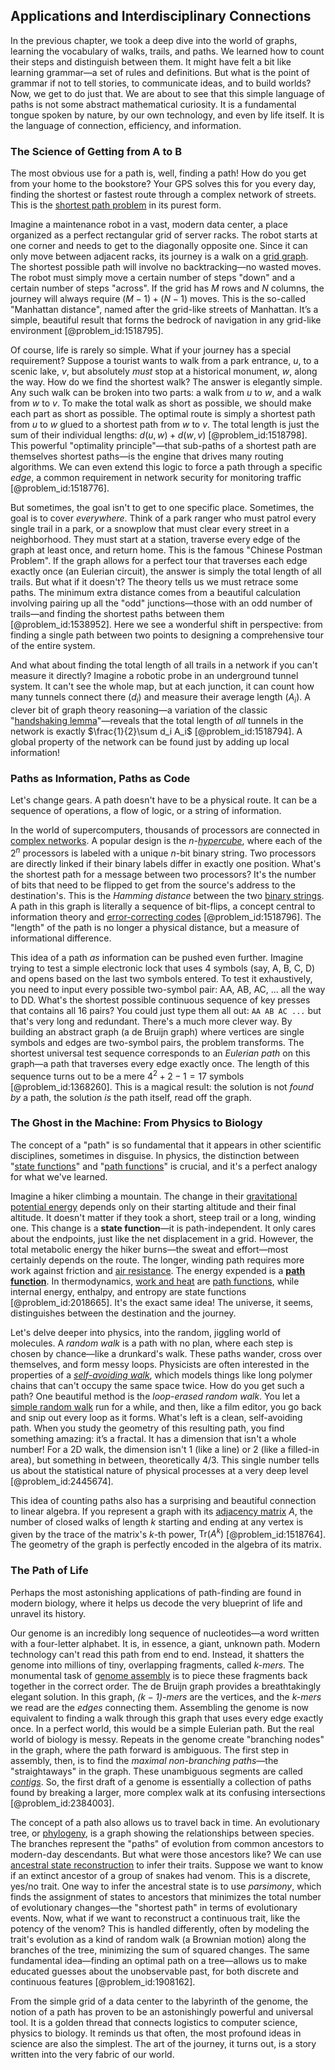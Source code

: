 ## Applications and Interdisciplinary Connections

In the previous chapter, we took a deep dive into the world of graphs, learning the vocabulary of walks, trails, and paths. We learned how to count their steps and distinguish between them. It might have felt a bit like learning grammar—a set of rules and definitions. But what is the point of grammar if not to tell stories, to communicate ideas, and to build worlds? Now, we get to do just that. We are about to see that this simple language of paths is not some abstract mathematical curiosity. It is a fundamental tongue spoken by nature, by our own technology, and even by life itself. It is the language of connection, efficiency, and information.

### The Science of Getting from A to B

The most obvious use for a path is, well, finding a path! How do you get from your home to the bookstore? Your GPS solves this for you every day, finding the shortest or fastest route through a complex network of streets. This is the [shortest path problem](@article_id:160283) in its purest form.

Imagine a maintenance robot in a vast, modern data center, a place organized as a perfect rectangular grid of server racks. The robot starts at one corner and needs to get to the diagonally opposite one. Since it can only move between adjacent racks, its journey is a walk on a [grid graph](@article_id:275042). The shortest possible path will involve no backtracking—no wasted moves. The robot must simply move a certain number of steps "down" and a certain number of steps "across". If the grid has $M$ rows and $N$ columns, the journey will always require $(M-1) + (N-1)$ moves. This is the so-called "Manhattan distance", named after the grid-like streets of Manhattan. It’s a simple, beautiful result that forms the bedrock of navigation in any grid-like environment [@problem_id:1518795].

Of course, life is rarely so simple. What if your journey has a special requirement? Suppose a tourist wants to walk from a park entrance, $u$, to a scenic lake, $v$, but absolutely *must* stop at a historical monument, $w$, along the way. How do we find the shortest walk? The answer is elegantly simple. Any such walk can be broken into two parts: a walk from $u$ to $w$, and a walk from $w$ to $v$. To make the total walk as short as possible, we should make each part as short as possible. The optimal route is simply a shortest path from $u$ to $w$ glued to a shortest path from $w$ to $v$. The total length is just the sum of their individual lengths: $d(u,w) + d(w,v)$ [@problem_id:1518798]. This powerful "optimality principle"—that sub-paths of a shortest path are themselves shortest paths—is the engine that drives many routing algorithms. We can even extend this logic to force a path through a specific *edge*, a common requirement in network security for monitoring traffic [@problem_id:1518776].

But sometimes, the goal isn't to get to one specific place. Sometimes, the goal is to cover *everywhere*. Think of a park ranger who must patrol every single trail in a park, or a snowplow that must clear every street in a neighborhood. They must start at a station, traverse every edge of the graph at least once, and return home. This is the famous "Chinese Postman Problem". If the graph allows for a perfect tour that traverses each edge exactly once (an Eulerian circuit), the answer is simply the total length of all trails. But what if it doesn't? The theory tells us we must retrace some paths. The minimum extra distance comes from a beautiful calculation involving pairing up all the "odd" junctions—those with an odd number of trails—and finding the shortest paths between them [@problem_id:1538952]. Here we see a wonderful shift in perspective: from finding a single path between two points to designing a comprehensive tour of the entire system.

And what about finding the total length of all trails in a network if you can't measure it directly? Imagine a robotic probe in an underground tunnel system. It can't see the whole map, but at each junction, it can count how many tunnels connect there ($d_i$) and measure their average length ($A_i$). A clever bit of graph theory reasoning—a variation of the classic "[handshaking lemma](@article_id:260689)"—reveals that the total length of *all* tunnels in the network is exactly $\frac{1}{2}\sum d_i A_i$ [@problem_id:1518794]. A global property of the network can be found just by adding up local information!

### Paths as Information, Paths as Code

Let's change gears. A path doesn't have to be a physical route. It can be a sequence of operations, a flow of logic, or a string of information.

In the world of supercomputers, thousands of processors are connected in [complex networks](@article_id:261201). A popular design is the *$n$-[hypercube](@article_id:273419)*, where each of the $2^n$ processors is labeled with a unique $n$-bit binary string. Two processors are directly linked if their binary labels differ in exactly one position. What's the shortest path for a message between two processors? It's the number of bits that need to be flipped to get from the source's address to the destination's. This is the *Hamming distance* between the two [binary strings](@article_id:261619). A path in this graph is literally a sequence of bit-flips, a concept central to information theory and [error-correcting codes](@article_id:153300) [@problem_id:1518796]. The "length" of the path is no longer a physical distance, but a measure of informational difference.

This idea of a path *as* information can be pushed even further. Imagine trying to test a simple electronic lock that uses 4 symbols (say, A, B, C, D) and opens based on the last two symbols entered. To test it exhaustively, you need to input every possible two-symbol pair: AA, AB, AC, ... all the way to DD. What's the shortest possible continuous sequence of key presses that contains all 16 pairs? You could just type them all out: `AA AB AC ...` but that's very long and redundant. There's a much more clever way. By building an abstract graph (a de Bruijn graph) where vertices are single symbols and edges are two-symbol pairs, the problem transforms. The shortest universal test sequence corresponds to an *Eulerian path* on this graph—a path that traverses every edge exactly once. The length of this sequence turns out to be a mere $4^2 + 2 - 1 = 17$ symbols [@problem_id:1368260]. This is a magical result: the solution is not *found by* a path, the solution *is* the path itself, read off the graph.

### The Ghost in the Machine: From Physics to Biology

The concept of a "path" is so fundamental that it appears in other scientific disciplines, sometimes in disguise. In physics, the distinction between "[state functions](@article_id:137189)" and "[path functions](@article_id:144195)" is crucial, and it's a perfect analogy for what we've learned.

Imagine a hiker climbing a mountain. The change in their [gravitational potential energy](@article_id:268544) depends only on their starting altitude and their final altitude. It doesn't matter if they took a short, steep trail or a long, winding one. This change is a **state function**—it is path-independent. It only cares about the endpoints, just like the net displacement in a grid. However, the total metabolic energy the hiker burns—the sweat and effort—most certainly depends on the route. The longer, winding path requires more work against friction and [air resistance](@article_id:168470). The energy expended is a **[path function](@article_id:136010)**. In thermodynamics, [work and heat](@article_id:141207) are [path functions](@article_id:144195), while internal energy, enthalpy, and entropy are state functions [@problem_id:2018665]. It's the exact same idea! The universe, it seems, distinguishes between the destination and the journey.

Let's delve deeper into physics, into the random, jiggling world of molecules. A *random walk* is a path with no plan, where each step is chosen by chance—like a drunkard's walk. These paths wander, cross over themselves, and form messy loops. Physicists are often interested in the properties of a *[self-avoiding walk](@article_id:137437)*, which models things like long polymer chains that can't occupy the same space twice. How do you get such a path? One beautiful method is the *loop-erased random walk*. You let a [simple random walk](@article_id:270169) run for a while, and then, like a film editor, you go back and snip out every loop as it forms. What's left is a clean, self-avoiding path. When you study the geometry of this resulting path, you find something amazing: it’s a fractal. It has a dimension that isn't a whole number! For a 2D walk, the dimension isn't 1 (like a line) or 2 (like a filled-in area), but something in between, theoretically $4/3$. This single number tells us about the statistical nature of physical processes at a very deep level [@problem_id:2445674].

This idea of counting paths also has a surprising and beautiful connection to linear algebra. If you represent a graph with its [adjacency matrix](@article_id:150516) $A$, the number of closed walks of length $k$ starting and ending at any vertex is given by the trace of the matrix's $k$-th power, $\text{Tr}(A^k)$ [@problem_id:1518764]. The geometry of the graph is perfectly encoded in the algebra of its matrix.

### The Path of Life

Perhaps the most astonishing applications of path-finding are found in modern biology, where it helps us decode the very blueprint of life and unravel its history.

Our genome is an incredibly long sequence of nucleotides—a word written with a four-letter alphabet. It is, in essence, a giant, unknown path. Modern technology can't read this path from end to end. Instead, it shatters the genome into millions of tiny, overlapping fragments, called *$k$-mers*. The monumental task of [genome assembly](@article_id:145724) is to piece these fragments back together in the correct order. The de Bruijn graph provides a breathtakingly elegant solution. In this graph, *($k-1$)-mers* are the vertices, and the *$k$-mers* we read are the *edges* connecting them. Assembling the genome is now equivalent to finding a walk through this graph that uses every edge exactly once. In a perfect world, this would be a simple Eulerian path. But the real world of biology is messy. Repeats in the genome create "branching nodes" in the graph, where the path forward is ambiguous. The first step in assembly, then, is to find the *maximal non-branching paths*—the "straightaways" in the graph. These unambiguous segments are called *[contigs](@article_id:176777)*. So, the first draft of a genome is essentially a collection of paths found by breaking a larger, more complex walk at its confusing intersections [@problem_id:2384003].

The concept of a path also allows us to travel back in time. An evolutionary tree, or [phylogeny](@article_id:137296), is a graph showing the relationships between species. The branches represent the "paths" of evolution from common ancestors to modern-day descendants. But what were those ancestors like? We can use [ancestral state reconstruction](@article_id:148934) to infer their traits. Suppose we want to know if an extinct ancestor of a group of snakes had venom. This is a discrete, yes/no trait. One way to infer the ancestral state is to use *parsimony*, which finds the assignment of states to ancestors that minimizes the total number of evolutionary changes—the "shortest path" in terms of evolutionary events. Now, what if we want to reconstruct a continuous trait, like the potency of the venom? This is handled differently, often by modeling the trait's evolution as a kind of random walk (a Brownian motion) along the branches of the tree, minimizing the sum of squared changes. The same fundamental idea—finding an optimal path on a tree—allows us to make educated guesses about the unobservable past, for both discrete and continuous features [@problem_id:1908162].

From the simple grid of a data center to the labyrinth of the genome, the notion of a path has proven to be an astonishingly powerful and universal tool. It is a golden thread that connects logistics to computer science, physics to biology. It reminds us that often, the most profound ideas in science are also the simplest. The art of the journey, it turns out, is a story written into the very fabric of our world.